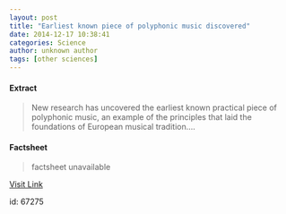 ```yaml
---
layout: post
title: "Earliest known piece of polyphonic music discovered"
date: 2014-12-17 10:38:41
categories: Science
author: unknown author
tags: [other sciences]
---
```



#### Extract
>New research has uncovered the earliest known practical piece of polyphonic music, an example of the principles that laid the foundations of European musical tradition....

#### Factsheet
>factsheet unavailable

[Visit Link](http://phys.org/news338017110.html)

id:   67275


